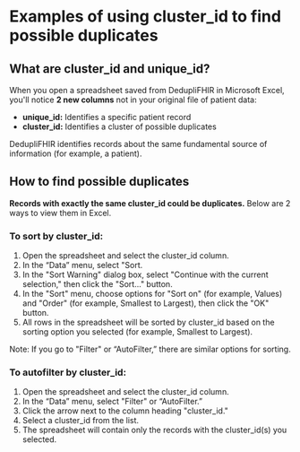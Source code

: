 # Examples of using cluster_id to find possible duplicates

## What are cluster_id and unique_id?
When you open a spreadsheet saved from DedupliFHIR in Microsoft Excel, you'll notice **2 new columns** not in your original file of patient data:
- **unique_id:** Identifies a specific patient record
- **cluster_id:** Identifies a cluster of possible duplicates  

DedupliFHIR identifies records about the same fundamental source of information (for example, a patient).

## How to find possible duplicates 
**Records with exactly the same cluster_id could be duplicates.** Below are 2 ways to view them in Excel. 

### To sort by cluster_id: 
1. Open the spreadsheet and select the cluster_id column.
2. In the “Data” menu, select "Sort.
3. In the "Sort Warning" dialog box, select "Continue with the current selection," then click the "Sort..." button.  
4. In the "Sort" menu, choose options for "Sort on" (for example, Values) and "Order" (for example, Smallest to Largest), then click the "OK" button. 
5. All rows in the spreadsheet will be sorted by cluster_id based on the sorting option you selected (for example, Smallest to Largest).

Note: If you go to "Filter" or “AutoFilter,” there are similar options for sorting. 

### To autofilter by cluster_id:
1. Open the spreadsheet and select the cluster_id column.
2. In the “Data” menu, select "Filter" or “AutoFilter.”
3. Click the arrow next to the column heading "cluster_id."
4. Select a cluster_id from the list.
5. The spreadsheet will contain only the records with the cluster_id(s) you selected.






